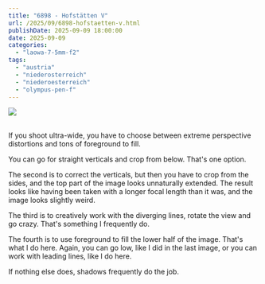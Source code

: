 ```yaml
---
title: "6898 - Hofstätten V"
url: /2025/09/6898-hofstaetten-v.html
publishDate: 2025-09-09 18:00:00
date: 2025-09-09
categories:
  - "laowa-7-5mm-f2"
tags:
  - "austria"
  - "niederosterreich"
  - "niederoesterreich"
  - "olympus-pen-f"
---
```

<div class="container">
<div class="center"><a target="_blank" href="https://d25zfm9zpd7gm5.cloudfront.net/1200x1200/2021/20210405_132908_lr.jpg"><img class="webfeedsFeaturedVisual" src="https://d25zfm9zpd7gm5.cloudfront.net/0600x0600/2021/20210405_132908_lr.jpg" /></a></div>
</div>
<br />

If you shoot ultra-wide, you have to choose between extreme
perspective distortions and tons of foreground to fill. 

You can go for straight verticals and crop from below. That's
one option. 

The second is to correct the verticals, but then
you have to crop from the sides, and the top part of the
image looks unnaturally extended. The result looks like
having been taken with a longer focal length than it was,
and the image looks slightly weird.

The third is to creatively work with the diverging lines,
rotate the view and go crazy. That's something I frequently
do.

The fourth is to use foreground to fill the lower half of
the image. That's what I do here. Again, you can go low,
like I did in the last image, or you can work with leading
lines, like I do here.

If nothing else does, shadows frequently do the job.
